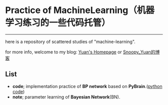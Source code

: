 # Practice of MachineLearning（机器学习练习的一些代码托管）
-----

here is a repository of scattered studies of "machine-learning".

for more info, welcome to my blog: [Yuan's Homepage](https://py131.github.io) or [Snoopy_Yuan的博客](http://blog.csdn.net/snoopy_yuan)

## List ##

- **code**; implementation practice of **BP network** based on **PyBrain**.([python code](./code/test_pybrain_bp/))
- **note**; parameter learning of **Bayesian Network**(BN). 


